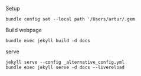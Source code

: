 Setup

    bundle config set --local path '/Users/artur/.gem


Build webpage

    bundle exec jekyll build -d docs
    

serve
    
    jekyll serve --config _alternative_config.yml
    bundle exec jekyll serve -d docs --livereload
